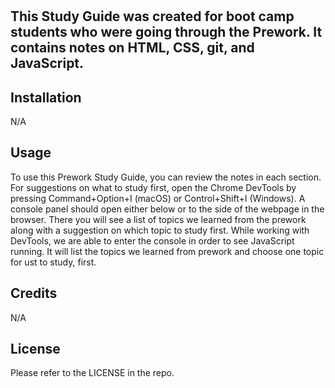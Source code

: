 # <Prework Study Guide Webpage>

## This Study Guide was created for boot camp students who were going through the Prework.  It contains notes on HTML, CSS, git, and JavaScript.


## Installation

N/A

## Usage

To use this Prework Study Guide, you can review the notes in each section.  For suggestions on what to study first, open the Chrome DevTools by pressing Command+Option+I (macOS) or Control+Shift+I (Windows).  A console panel should open either below or to the side of the webpage in the browser.  There you will see a list of topics we learned from the prework along with a suggestion on which topic to study first.
While working with DevTools, we are able to enter the console in order to see JavaScript running.  It will list the topics we learned from prework and choose one topic for ust to study, first.


## Credits

N/A

## License

Please refer to the LICENSE in the repo.

